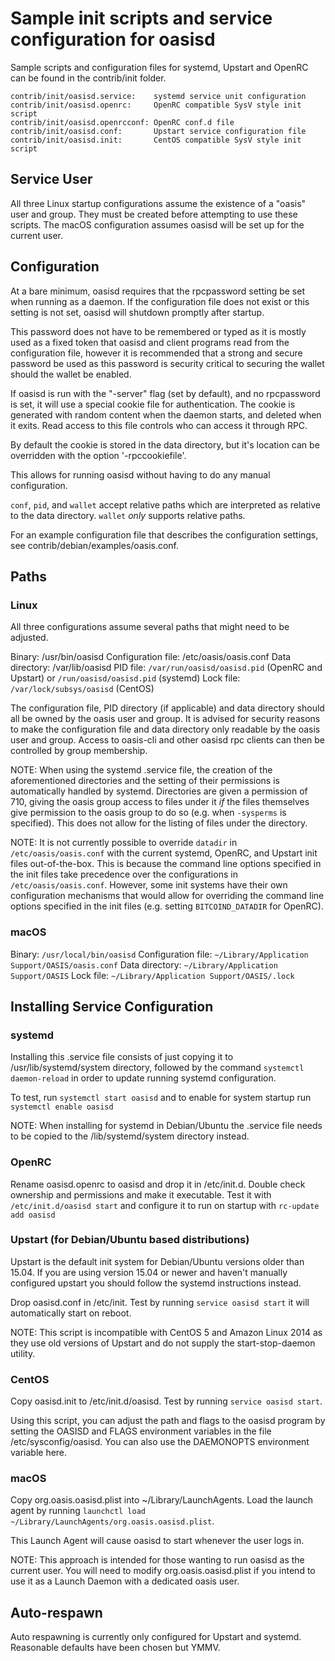 Sample init scripts and service configuration for oasisd
==========================================================

Sample scripts and configuration files for systemd, Upstart and OpenRC
can be found in the contrib/init folder.

    contrib/init/oasisd.service:    systemd service unit configuration
    contrib/init/oasisd.openrc:     OpenRC compatible SysV style init script
    contrib/init/oasisd.openrcconf: OpenRC conf.d file
    contrib/init/oasisd.conf:       Upstart service configuration file
    contrib/init/oasisd.init:       CentOS compatible SysV style init script

Service User
---------------------------------

All three Linux startup configurations assume the existence of a "oasis" user
and group.  They must be created before attempting to use these scripts.
The macOS configuration assumes oasisd will be set up for the current user.

Configuration
---------------------------------

At a bare minimum, oasisd requires that the rpcpassword setting be set
when running as a daemon.  If the configuration file does not exist or this
setting is not set, oasisd will shutdown promptly after startup.

This password does not have to be remembered or typed as it is mostly used
as a fixed token that oasisd and client programs read from the configuration
file, however it is recommended that a strong and secure password be used
as this password is security critical to securing the wallet should the
wallet be enabled.

If oasisd is run with the "-server" flag (set by default), and no rpcpassword is set,
it will use a special cookie file for authentication. The cookie is generated with random
content when the daemon starts, and deleted when it exits. Read access to this file
controls who can access it through RPC.

By default the cookie is stored in the data directory, but it's location can be overridden
with the option '-rpccookiefile'.

This allows for running oasisd without having to do any manual configuration.

`conf`, `pid`, and `wallet` accept relative paths which are interpreted as
relative to the data directory. `wallet` *only* supports relative paths.

For an example configuration file that describes the configuration settings,
see contrib/debian/examples/oasis.conf.

Paths
---------------------------------

### Linux

All three configurations assume several paths that might need to be adjusted.

Binary:              /usr/bin/oasisd
Configuration file:  /etc/oasis/oasis.conf
Data directory:      /var/lib/oasisd
PID file:            `/var/run/oasisd/oasisd.pid` (OpenRC and Upstart) or `/run/oasisd/oasisd.pid` (systemd)
Lock file:           `/var/lock/subsys/oasisd` (CentOS)

The configuration file, PID directory (if applicable) and data directory
should all be owned by the oasis user and group.  It is advised for security
reasons to make the configuration file and data directory only readable by the
oasis user and group.  Access to oasis-cli and other oasisd rpc clients
can then be controlled by group membership.

NOTE: When using the systemd .service file, the creation of the aforementioned
directories and the setting of their permissions is automatically handled by
systemd. Directories are given a permission of 710, giving the oasis group
access to files under it _if_ the files themselves give permission to the
oasis group to do so (e.g. when `-sysperms` is specified). This does not allow
for the listing of files under the directory.

NOTE: It is not currently possible to override `datadir` in
`/etc/oasis/oasis.conf` with the current systemd, OpenRC, and Upstart init
files out-of-the-box. This is because the command line options specified in the
init files take precedence over the configurations in
`/etc/oasis/oasis.conf`. However, some init systems have their own
configuration mechanisms that would allow for overriding the command line
options specified in the init files (e.g. setting `BITCOIND_DATADIR` for
OpenRC).

### macOS

Binary:              `/usr/local/bin/oasisd`
Configuration file:  `~/Library/Application Support/OASIS/oasis.conf`
Data directory:      `~/Library/Application Support/OASIS`
Lock file:           `~/Library/Application Support/OASIS/.lock`

Installing Service Configuration
-----------------------------------

### systemd

Installing this .service file consists of just copying it to
/usr/lib/systemd/system directory, followed by the command
`systemctl daemon-reload` in order to update running systemd configuration.

To test, run `systemctl start oasisd` and to enable for system startup run
`systemctl enable oasisd`

NOTE: When installing for systemd in Debian/Ubuntu the .service file needs to be copied to the /lib/systemd/system directory instead.

### OpenRC

Rename oasisd.openrc to oasisd and drop it in /etc/init.d.  Double
check ownership and permissions and make it executable.  Test it with
`/etc/init.d/oasisd start` and configure it to run on startup with
`rc-update add oasisd`

### Upstart (for Debian/Ubuntu based distributions)

Upstart is the default init system for Debian/Ubuntu versions older than 15.04. If you are using version 15.04 or newer and haven't manually configured upstart you should follow the systemd instructions instead.

Drop oasisd.conf in /etc/init.  Test by running `service oasisd start`
it will automatically start on reboot.

NOTE: This script is incompatible with CentOS 5 and Amazon Linux 2014 as they
use old versions of Upstart and do not supply the start-stop-daemon utility.

### CentOS

Copy oasisd.init to /etc/init.d/oasisd. Test by running `service oasisd start`.

Using this script, you can adjust the path and flags to the oasisd program by
setting the OASISD and FLAGS environment variables in the file
/etc/sysconfig/oasisd. You can also use the DAEMONOPTS environment variable here.

### macOS

Copy org.oasis.oasisd.plist into ~/Library/LaunchAgents. Load the launch agent by
running `launchctl load ~/Library/LaunchAgents/org.oasis.oasisd.plist`.

This Launch Agent will cause oasisd to start whenever the user logs in.

NOTE: This approach is intended for those wanting to run oasisd as the current user.
You will need to modify org.oasis.oasisd.plist if you intend to use it as a
Launch Daemon with a dedicated oasis user.

Auto-respawn
-----------------------------------

Auto respawning is currently only configured for Upstart and systemd.
Reasonable defaults have been chosen but YMMV.
